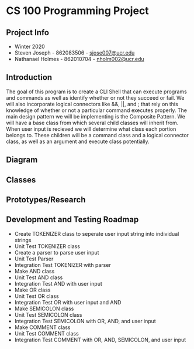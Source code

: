 # CS 100 Programming Project

## Project Info

- Winter 2020 
- Steven Joseph - 862083506 - sjose007@ucr.edu
- Nathanael Holmes - 862010704 - nholm002@ucr.edu

## Introduction

The goal of this program is to create a CLI Shell that can execute programs and commands as well as identify whether or not they succeed or fail. We will also incorporate logical connectors like &&, ||, and ; that rely on this knowledge of whether or not a particular command executes properly. The main design pattern we will be implementing is the Composite Pattern. We will have a base class from which several child classes will inherit from. When user input is recieved we will determine what class each portion belongs to. These children will be a command class and a logical connector class, as well as an argument and execute class potentially.

## Diagram



## Classes



## Prototypes/Research



## Development and Testing Roadmap

- Create TOKENIZER class to seperate user input string into individual strings
- Unit Test TOKENIZER class
- Create a parser to parse user input
- Unit Test Parser
- Integration Test TOKENIZER with parser
- Make AND class
- Unit Test AND class
- Integration Test AND with user input
- Make OR class
- Unit Test OR class
- Integration Test OR with user input and AND
- Make SEMICOLON class
- Unit Test SEMICOLON class
- Integration Test SEMICOLON with OR, AND, and user input
- Make COMMENT class
- Unit Test COMMENT class
- Integration Test COMMENT with OR, AND, SEMICOLON, and user input
